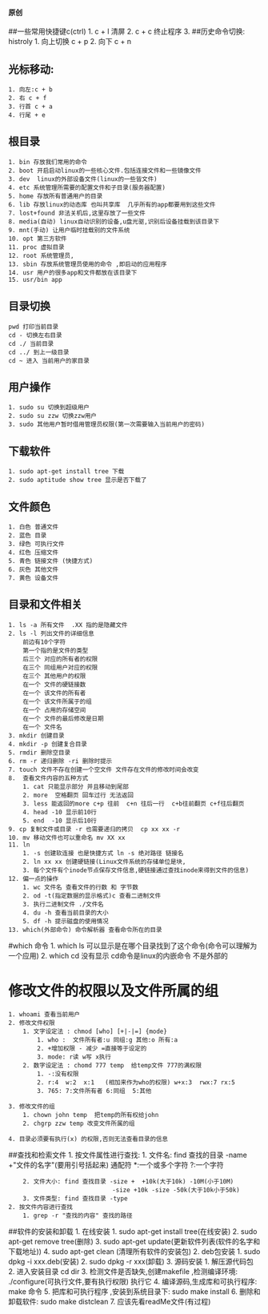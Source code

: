 #### 原创

##一些常用快捷键c(ctrl)
	1. c + l 清屏
	2. c + c 终止程序
	3. 
##历史命令切换: histroly
	1. 向上切换 c + p
	2. 向下 c + n
##  光标移动:
	1. 向左:c + b
	2. 右 c + f
	3. 行首 c + a
	4. 行尾 + e
## 根目录
	1. bin 存放我们常用的命令
	2. boot 开启启动linux的一些核心文件.包括连接文件和一些镜像文件
	3. dev  linux的外部设备文件(linux的一些皆文件)
	4. etc 系统管理所需要的配置文件和子目录(服务器配置)
	5. home 存放所有普通用户的目录
	6. lib 存放linux的动态库 也叫共享库  几乎所有的app都要用到这些文件
	7. lost+found 非法关机后,这里存放了一些文件
	8. media(自动) linux自动识别的设备,u盘光驱,识别后设备挂载到该目录下
	9. mnt(手动) 让用户临时挂载别的文件系统 
	10. opt 第三方软件
	11. proc 虚拟目录
	12. root 系统管理员,
	13. sbin 存放系统管理员使用的命令 ,即启动的应用程序
	14. usr 用户的很多app和文件都放在该目录下
	15. usr/bin app
## 目录切换
	pwd 打印当前目录
	cd - 切换左右目录
	cd ./ 当前目录
	cd ../ 到上一级目录
	cd ~ 进入 当前用户的家目录
	
## 用户操作
	1. sudo su 切换到超级用户
	2. sudo su zzw 切换zzw用户
	3. sudo 其他用户暂时借用管理员权限(第一次需要输入当前用户的密码)
## 下载软件
	1. sudo apt-get install tree 下载
	2. sudo aptitude show tree 显示是否下载了

## 文件颜色
	1. 白色 普通文件
	2. 蓝色 目录
	3. 绿色 可执行文件
	4. 红色 压缩文件
	5. 青色 链接文件 (快捷方式)
	6. 灰色 其他文件
	7. 黄色 设备文件
	
## 目录和文件相关
	1. ls -a 所有文件  .XX 指的是隐藏文件
	2. ls -l 列出文件的详细信息
		前边有10个字符
		第一个指的是文件的类型 
		后三个 对应的所有者的权限
		在三个 同组用户对应的权限
		在三个 其他用户的权限
		在一个 文件的硬链接数
		在一个 该文件的所有者
		在一个 该文件所属于的组
		在一个 占用的存储空间
		在一个 文件的最后修改是日期
		在一个 文件名
	3. mkdir 创建目录
	4. mkdir -p 创建复合目录
	5. rmdir 删除空目录
	6. rm -r 递归删除 -ri 删除时提示
	7. touch 文件不存在创建一个空文件 文件存在文件的修改时间会改变
	8.  查看文件内容的五种方式
		1. cat 只能显示部分 并且移动到尾部
		2. more  空格翻页 回车过行 无法返回
		3. less 能返回的more c+p 往前  c+n 往后一行  c+b往前翻页 c+f往后翻页
		4. head -10 显示前10行
		5. end  -10 显示后10行
	9. cp 复制文件或目录 -r 也需要递归的拷贝  cp xx xx -r
	10. mv 移动文件也可以重命名 mv XX xx 
	11. ln 
		1. -s 创建软连接 也是快捷方式 ln -s 绝对路径 链接名 
		2. ln xx xx 创建硬链接(Linux文件系统的存储单位是块,
		3. 每个文件有个inode节点保存文件信息,硬链接通过查找inode来得到文件的信息)
	12. 偏一点的操作 
		1. wc 文件名 查看文件的行数 和 字节数
		2. od -t(指定数据的显示格式)c 查看二进制文件
		3. 执行二进制文件 ./文件名
		4. du -h 查看当前目录的大小
		5. df -h 提示磁盘的使用情况
	13. which(外部命令) 命令解析器 查看命令所在的目录

#which 命令
	1. which ls  可以显示是在哪个目录找到了这个命令(命令可以理解为一个应用)
	2. which cd 没有显示  cd命令是linux的内嵌命令 不是外部的
# 修改文件的权限以及文件所属的组
	1. whoami 查看当前用户
	2. 修改文件权限
		1. 文字设定法 : chmod [who] [+|-|=] {mode}
			1. who :  文件所有者:u 同组:g 其他:o 所有:a
			2. +增加权限 - 减少 =直接等于设定的
			3. mode: r读 w写 x执行
		2. 数字设定法 : chomd 777 temp  给temp文件 777的满权限
			1. -:没有权限
			2. r:4  w:2  x:1   (相加来作为who的权限) w+x:3  rwx:7 rx:5
			3. 765: 7:文件所有者 6:同组  5:其他
			
	3. 修改文件的组
		1. chown john temp  把temp的所有权给john
		2. chgrp zzw temp 改变文件所属的组
		
	4. 目录必须要有执行(x) 的权限,否则无法查看目录的信息
##查找和检索文件
	1. 按文件属性进行查找:
		1. 文件名: find 查找的目录 -name +"文件的名字"(要用引号括起来)
		   通配符    *:一个或多个字符
					?:一个字符
					
		2. 文件大小: find 查找目录 -size +  +10k(大于10k) -10M(小于10M)
								 -size +10k -size -50k(大于10k小于50k)
		3. 文件类型: find 查找目录 -type 
	2. 按文件内容进行查找
		1. grep -r "查找的内容" 查找的路径 
##软件的安装和卸载
	1. 在线安装
		1.  sudo apt-get install tree(在线安装)
		2.  sudo apt-get remove tree(删除)
		3.  sudo apt-get update(更新软件列表(软件的名字和下载地址))
		4.  sudo apt-get clean (清理所有软件的安装包)
	2. deb包安装
		1.	sudo dpkg -i xxx.deb(安装)
		2.	sudo dpkg -r xxx(卸载)
	3. 源码安装
		1. 解压源代码包
		2. 进入安装目录 cd dir
		3. 检测文件是否缺失,创建makefile ,检测编译环境: ./configure(可执行文件,要有执行权限) 执行它
		4. 编译源码,生成库和可执行程序: make 命令
		5. 把库和可执行程序 ,安装到系统目录下: sudo make install
		6. 删除和卸载软件: sudo make distclean
		7. 应该先看readMe文件(有过程)